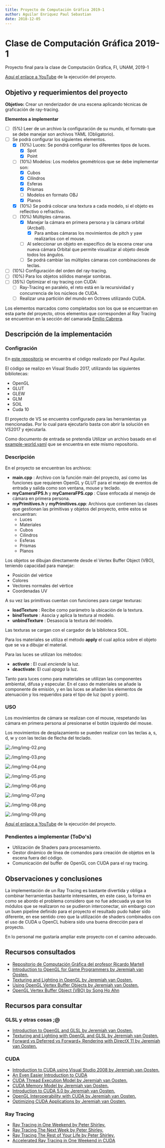```yaml
---
title: Proyecto de Computación Gráfica 2019-1
author: Aguilar Enriquez Paul Sebastian
date: 2018-12-05
---
```


# Clase de Computación Gráfica 2019-1
Proyecto final para la clase de Computación Gráfica, FI, UNAM, 2019-1

[Aquí el enlace a YouTube](https://youtu.be/y9eq8vUzcj0) de la ejecución del proyecto.

## Objetivo y requerimientos del proyecto

**Objetivo:** Crear un renderizador de una escena aplicando técnicas de graficación de ray-tracing.

**Elementos a implementar**

- [ ] (5%) Leer de un archivo la configuración de su mundo, el formato que se debe manejar son archivos YAML (Obligatorio).
- [ ] Se podrá configurar los siguientes elementos.
  - [x] (10%) Luces: Se pondrá configurar los diferentes tipos de luces.
    - [x] Spot
    - [x] Point
  - [ ] (10%) Modelos: Los modelos geométricos que se debe implementar son:
    - [x] Cubos
    - [x] Cilindros
    - [x] Esferas
    - [x] Prismas
    - [ ] Modelos en formato OBJ
    - [x] Planos
  - [x] (10%) Se podrá colocar una textura a cada modelo, si el objeto es reflectivo o refractivo.
  - [ ] (10%) Múltiples cámaras.
    - [x] Manejar la cámara en primera persona y la cámara orbital (Arcball).
      - [x] Para ambas cámaras los movimientos de pitch y yaw realizarlos con el mouse.
    - [ ] Al seleccionar un objeto en específico de la escena crear una nueva cámara Orbital que permite visualizar al objeto desde todos los ángulos.
    - [ ] Se podrá cambiar las múltiples cámaras con combinaciones de teclas.
 - [ ] (10%) Configuración del orden del ray-tracing.
 - [ ] (10%) Para los objetos sólidos manejar sombras.
 - [ ] (35%) Optimizar el ray tracing con CUDA:
   - [ ] Ray-Tracing en paralelo, el reto está en la recursividad y concurrencia de los núcleos de CUDA.
   - [ ] Realizar una partición del mundo en Octrees utilizando CUDA.

Los elementos marcados como completados son los que se encuentran en esta parte del proyecto, otros elementos que corresponden al Ray Tracing se encuentran en la sección del camarada [Emilio Cabrera](https://github.com/emilio1625/raytracing).

## Descripción de la implementación

### Configración

En [este repositorio](https://github.com/penserbjorne/clase-computaciongrafica-2019-1) se encuentra el código realizado por Paul Aguilar.

El código se realizo en Visual Studio 2017, utilizando las siguientes bibliotecas:

- OpenGL
- GLUT
- GLEW
- GLM
- SOIL
- Cuda 10

El proyecto de VS se encuentra configurado para las herramientas ya mencionadas. Por lo cual para ejecutarlo basta con abrir la solución en VS2017 y ejecutarla.

Como documento de entrada se pretendía Utilizar un archivo basado en el [example-world.yaml](./example-world.yaml) que se encuentra en este mismo repositorio.

### Descripción

En el proyecto se encuentran los archivos:

- **main.cpp** : Archivo con la función main del proyecto, así como las funciones que requieren OpenGL y GLUT para el manejo de eventos de entrada y salida como son ventana, mouse y teclado.
- **myCameraFPS.h** y **myCameraFPS.cpp** : Clase enfocada al menejo de cámara en primera persona.
- **myPrimitives.h** y **myPrimitives.cpp**: Archivos que contienen las clases que gestionan las primitivas y objetos del proyecto, entre estos se encuentran:
  - Luces
  - Materiales
  - Cubos
  - Cilindros
  - Esferas
  - Prismas
  - Planos

Los objetos se dibujan directamente desde el Vertex Buffer Object (VBO), teniendo capacidad para manejar:
- Posición del vértice
- Colores
- Vectores normales del vértice
- Coordenadas UV

A su vez las primitivas cuentan con funciones para cargar texturas:

- **loadTexture** : Recibe como parámetro la ubicación de la textura.
- **bindTexture** : Asocia y aplica la textura al modelo.
- **unbindTexture** : Desasocia la textura del modelo.

Las texturas se cargan con el cargador de la biblioteca SOIL.

Para los materiales se utiliza el método **apply** el cual aplica sobre el objeto que se va a dibujar el material.

Para las luces se utilizan los métodos:

- **activate** : El cual _enciende_ la luz.
- **deactivate**: El cual _apaga_ la luz.

Tanto para luces como para materiales se utilizan las componentes ambiental, difusa y especular. En el caso de materiales se añade la componente de emisión, y en las luces se añaden los elementos de atenuación y los requeridos para el tipo de luz (spot y point).

### USO

Los movimientos de cámara se realizan con el mouse, respetando las cámara en primera persona al presionarse el botón izquierdo del mouse.

Los movimientos de desplazamiento se pueden realizar con las teclas a, s, d, w  y con las teclas de flecha del teclado.

![./img/img-02.png](./img/img-02.png)

![./img/img-03.png](./img/img-03.png)

![./img/img-04.png](./img/img-04.png)

![./img/img-05.png](./img/img-05.png)

![./img/img-06.png](./img/img-06.png)

![./img/img-07.png](./img/img-07.png)

![./img/img-08.png](./img/img-08.png)

![./img/img-09.png](./img/img-09.png)

[Aquí el enlace a YouTube](https://youtu.be/y9eq8vUzcj0) de la ejecución del proyecto.

### Pendientes a implementar (ToDo's)

- Utilización de Shaders para procesamiento.
- Gestor dinámico de línea de comandos para creación de objetos en la escena fuera del código.
- Comunicación del buffer de OpenGL con CUDA para el ray tracing.

## Observaciones y conclusiones

La implementación de un Ray Tracing es bastante divertida y obliga a combinar herramientas bastante interesantes, en este caso, la forma en como se abordo el problema considero que no fue adecuada ya que los módulos que se realizaron no se pudieron interconectar, sin embargo con un buen pipeline definido para el proyecto el resultado pudo haber sido diferente, en ese sentido creo que la utilización de shaders combinados con el uso de CUDA u OpenCL hubiera sido una buena dirección para el proyecto.

En lo personal me gustaría ampliar este proyecto con el camino adecuado.

## Recursos consultados
- [Repositorio de Computación Gráfica del profesor Ricardo Martell](https://github.com/rmartella/ComputacionGrafica)
- [Introduction to OpenGL for Game Programmers by Jeremiah van Oosten.](https://www.3dgep.com/introduction-opengl/)
- [Texturing and Lighting in OpenGL by Jeremiah van Oosten.](https://www.3dgep.com/texturing-and-lighting-in-opengl/)
- [Using OpenGL Vertex Buffer Objects by Jeremiah van Oosten.](https://www.3dgep.com/using-opengl-vertex-buffer-objects/)
- [OpenGL Vertex Buffer Object (VBO) by Song Ho Ahn](https://www.songho.ca/opengl/gl_vbo.html)

## Recursos para consultar

### GLSL y otras cosas ;@

- [Introduction to OpenGL and GLSL by Jeremiah van Oosten.](https://www.3dgep.com/introduction-to-opengl-and-glsl/)
- [Texturing and Lighting with OpenGL and GLSL by Jeremiah van Oosten.](https://www.3dgep.com/texturing-and-lighting-with-opengl-and-glsl/)
- [Forward vs Deferred vs Forward+ Rendering with DirectX 11 by Jeremiah van Oosten.](https://www.3dgep.com/forward-plus/)

### CUDA

- [Introduction to CUDA using Visual Studio 2008 by Jeremiah van Oosten.](https://www.3dgep.com/introduction-to-cuda-using-visual-studio-2008/)
- [An Even Easier Introduction to CUDA](https://devblogs.nvidia.com/even-easier-introduction-cuda/)
- [CUDA Thread Execution Model by Jeremiah van Oosten.](https://www.3dgep.com/cuda-thread-execution-model/)
- [CUDA Memory Model by Jeremiah van Oosten.](https://www.3dgep.com/cuda-memory-model/)
- [Introduction to CUDA 5.0 by Jeremiah van Oosten.](https://www.3dgep.com/introduction-to-cuda-5-0/)
- [OpenGL Interoperability with CUDA by Jeremiah van Oosten.](https://www.3dgep.com/opengl-interoperability-with-cuda/)
- [Optimizing CUDA Applications by Jeremiah van Oosten.](https://www.3dgep.com/optimizing-cuda-applications/)

### Ray Tracing

- [Ray Tracing in One Weekend by Peter Shirley.](https://github.com/petershirley/raytracinginoneweekend)
- [Ray Tracing The Next Week by Peter Shirley.](https://github.com/petershirley/raytracingthenextweek)
- [Ray Tracing The Rest of Your Life by Peter Shirley.](https://github.com/petershirley/raytracingtherestofyourlife)
- [Accelerated Ray Tracing in One Weekend in CUDA](https://devblogs.nvidia.com/accelerated-ray-tracing-cuda/)
